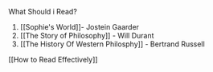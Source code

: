 

What Should i Read?
1. [[Sophie's World]]- Jostein Gaarder
2. [[The Story of Philosophy]] - Will Durant
3. [[The History Of Western Philosphy]] - Bertrand Russell

[[How to Read Effectively]]